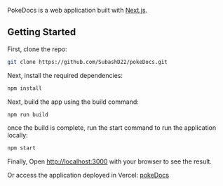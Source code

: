 PokeDocs is a web application built with [Next.js](https://nextjs.org).

## Getting Started

First, clone the repo:

```bash
git clone https://github.com/SubashD22/pokeDocs.git
```
Next, install the required dependencies:

```bash
npm install
```
Next, build the app using the build command:

```bash
npm run build
```
once the build is complete, run the start command to run the application locally:

```bash
npm start
```

Finally, Open [http://localhost:3000](http://localhost:3000) with your browser to see the result.

Or access the application deployed in Vercel: [pokeDocs](https://poke-docs-rho.vercel.app/)
